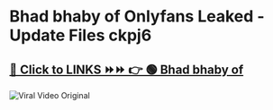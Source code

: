 
 # Bhad bhaby of Onlyfans Leaked - Update Files ckpj6

## <h2><a href="https://clipsfans.com/Bhad_bhaby_of&ref=git">🔗 Click to LINKS ⏩⏩ 👉 🟢 Bhad bhaby of </a></h2>

<a href="https://clipsfans.com/Bhad_bhaby_of&ref=git" rel="nofollow" data-target="animated-image.originalLink"><img src="https://i.ibb.co.com/xMMVF88/686577567.gif" alt="Viral Video Original" style="max-width: 100%; display: inline-block;" data-target="animated-image.originalImage"></a>

